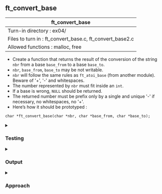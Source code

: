 ## ft_convert_base

|               ft_convert_base        |
|---------------------------------|
| Turn-in directory : ex04/       |
| Files to turn in : ft_convert_base.c, ft_convert_base2.c |
| Allowed functions : malloc, free       |

- Create a function that returns the result of the conversion of the string <code>nbr</code> from a base <code>base_from</code> to a base <code>base_to</code>.
- <code>nbr</code>, <code>base_from</code>, <code>base_to</code> may be not writable.
- <code>nbr</code> will follow the same rules as <code>ft_atoi_base</code> (from another module). Beware of '+', '-' and whitespaces.
- The number represented by <code>nbr</code> must fit inside an <code>int</code>.
- If a base is wrong, <code>NULL</code> should be returned.
- The returned number must be prefix only by a single and unique '-' if necessary, no
whitespaces, no '+'.
- Here’s how it should be prototyped :
```
char *ft_convert_base(char *nbr, char *base_from, char *base_to);
```

<details>

<summary><h3>Testing</h3></summary>

<pre><code>#include &ltstdio.h&gt

int	main(void)
{
	printf("%s\n", ft_convert_base(" --+101010", "01", "0123456789"));
	printf("%s\n", ft_convert_base(" --+101010", "01", "ab"));
	printf("%s\n", ft_convert_base("-2147483648", "0123456789", "01"));
	printf("%s\n", ft_convert_base("-2147483648", "0123456789", "ab"));
	printf("%s\n", ft_convert_base("+2147483647", "0123456789", "012345"));
	return (0);	
}</code></pre>

See [testing file](main.c)

</details>

<details>
<summary><h3>Output</h3></summary>

<pre><code>bababa
-10000000000000000000000000000000
-baaaaaaaaaaaaaaaaaaaaaaaaaaaaaaa
553032005531</code></pre>

</details>

<details>
<summary><h3>Approach</h3></summary>

For this exercises, two c files can be submitted. I suspect that this is because more than 5 functions (with max 25 lines each) is needed to code <code>ft_convert_base</code>. However, I think I've managed to do it. Well, please let me know if it doesn't work. 

This <a href=ft_convert_base.c>solution</a> combines two exercises from C04: <a href=../../c04/06_ft_atoi_base>ft_atoi_base</a> and <a href=../../c04/05_ft_putnbr_base>ft_putnbr_base</a>. Specifically, <code>ft_atoi_base</code> is used to convert the string (that was in a given base, <code>base_from</code>) into an <code>int</code>. Then, <code>ft_putnbr_base</code> is adapted to convert the <code>int</code> into any requested base (<code>base_to</code>) and place this into an array of characters (i.e., a string). Since this function converts an <code>int</code> to an array, the function has been renamed to <code>ft_itoa_base</code> (<u>i</u>nt <u>to</u> <u>a</u>rray).

<code>ft_base_ok</code> is used to check that both <code>base_from</code> and <code>base_to</code> are valid bases (line 113). If an invalid base is given for either, <code>ft_convert_base</code> returns a null pointer. The code is reused from the <a href=../../c04/06_ft_atoi_base>ft_atoi_base</a> exercise. The only change made is for the length of <code>base</code> to be computed within <code>ft_base_ok</code> rather than use <code>ft_strlen</code>. This is to reduce the number of functions used in this c file. 

Next, <code>ft_atoi_base</code> then converts the <code>nbr</code> string into an <code>int</code>. Again, the code is reused from the previous <a href=../../c04/06_ft_atoi_base>exercise</a> and only adapted so that the length of <code>base</code> is computed within the function. Also, since <code>base_from</code> has already been checked to be valid, this portion is removed from <code>ft_atoi_base</code>. 

Next, <code>ft_convert_base</code> computes the length of the required string after <code>x</code> has been converted into <code>base_to</code>:
- <code>base_l</code> is used to count the number of characters in <code>base_to</code> i.e., <code>base_l = ft_strlen(base_to)</code> (lines 120-122);
- the length of the eventual string is 1 + the number of times <code>x</code> can be divided by <code>base_l</code> (lines 123 and 129-133).
- An additional character is needed if <code>x</code> is negative, to accommodate the <code>-</code> sign (line 124-128). 

Finally, <code>ft_itoa_base</code> converts <code>x</code> to <code>base_to</code> using <code>count</code>, the length of the string <code>ft_itoa_base</code> needs to return. Because <code>x</code> was used to compute <code>count</code>, <code>ft_atoi_base</code> is reused to re-assign <code>x</code> to the int that <code>ft_itoa_base</code> needs to convert to string. 

In <code>ft_itoa_base</code>, 
- the length of <code>base_to</code> is computed (and stored as <code>base_l</code>) (lines 90-92).
- space for the string is allocated using <code>count + 1</code> (for the null terminator) (line 93).
- If this is unsuccessful, a null pointer is returned (lines 94-95)
- the string is null-terminated (line 96). This is done early on before the value of <code>count</code> is changed.  
- If <code>x</code> is negative, a <code>-</code> sign is inserted in <code>ptr[0]</code> and the absolute value of <code>x</code> assigned to <code>x</code>. 
- <code>x % base_l</code> is used to index <code>base_to</code> to convert <code>x</code> to <code>base_l</code>, a digit at a time. The next digit is obtained by dividing <code>x</code> by <code>base_l</code>. This uses a similar logic to <a href=../../c04/05_ft_putnbr_base>ft_putnbr_base</a>. 
- However, using the modulus extracts the digits from the end. Hence, <code>ptr</code> is filled up from back to front. 
- When done, <code>ptr</code> is returned (to <code>ft_convert_base</code> and also returned by <code>ft_convert_base</code>).

</details>

